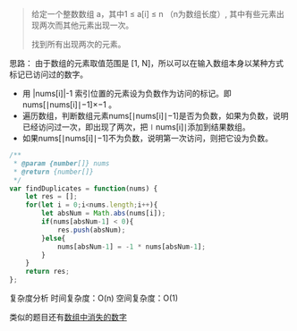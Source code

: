 

> 给定一个整数数组 a，其中1 ≤ a[i] ≤ n （n为数组长度）, 其中有些元素出现两次而其他元素出现一次。
> 
> 找到所有出现两次的元素。

思路：
由于数组的元素取值范围是 [1, N]，所以可以在输入数组本身以某种方式标记已访问过的数字。

 -  用 |nums[i]|-1 索引位置的元素设为负数作为访问的标记。即nums[∣nums[i]∣−1]×−1 。
 - 遍历数组，判断数组元素nums[∣nums[i]∣−1]是否为负数，如果为负数，说明已经访问过一次，即出现了两次，把∣nums[i]∣添加到结果数组。
 - 如果nums[∣nums[i]∣−1]不为负数，说明第一次访问，则把它设为负数。

```javascript
/**
 * @param {number[]} nums
 * @return {number[]}
 */
var findDuplicates = function(nums) {
    let res = [];
    for(let i = 0;i<nums.length;i++){
        let absNum = Math.abs(nums[i]);
        if(nums[absNum-1] < 0){
            res.push(absNum);
        }else{
            nums[absNum-1] = -1 * nums[absNum-1];
        }
    }   
    return res;
};
```
复杂度分析
时间复杂度：O(n)
空间复杂度：O(1)

类似的题目还有[数组中消失的数字](https://blog.csdn.net/weixin_40290389/article/details/109697664)